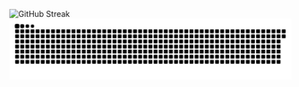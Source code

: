 <img src="https://nirzak-streak-stats.vercel.app?user=aceiny&theme=transparent&hide_border=true" alt="GitHub Streak" />

<img src="https://raw.githubusercontent.com/Mythizm/Mythizm/output/snake.svg" alt="Snake animation" />

